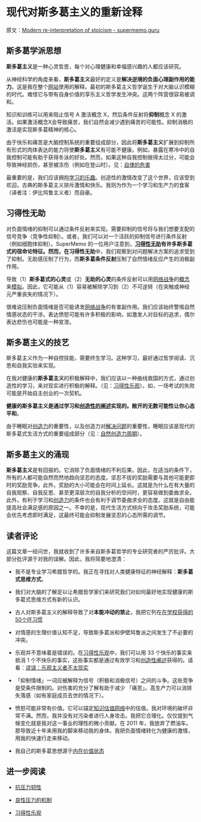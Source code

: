 # 现代对斯多葛主义的重新诠释

原文：[Modern re-interpretation of stoicism - supermemo.guru](https://supermemo.guru/wiki/Modern_re-interpretation_of_stoicism)

## 斯多葛学派思想

**斯多葛主义**是一种心灵哲思，每个对心理健康和幸福感兴趣的人都应该研究。

从神经科学的角度来看，**斯多葛主义**最好的定义是**解决逆境的负面心理副作用的能力**。这是我在整个[网站](https://supermemo.guru/wiki/This_site)使用的解释。最初的斯多葛主义哲学诞生于对大脑认识模糊的时代。难怪它与带有自身价值的享乐主义哲学发生冲突。这两个阵营很容易被调和。

知识和训练可以用来阻止信号 A 激活概念 X，然后条件反射将**抑制**概念 X 的激活。如果激活概念X会导致痛苦，我们自然会减少遇到痛苦的可能性。抑制消极的激活是实现斯多葛精神的核心。

由于快乐和痛苦是大脑控制系统的重要组成部分，因此将**斯多葛主义**扩展到抑制所有形式的肉体表达的能力将使**斯多葛主义**有可能不健康。例如，暴露在寒冷中的自我控制可能有助于获得冬泳的好处。然而，如果这种自我控制做得太过分，可能会导致神经损伤，甚至被冻伤（例如在登山时）。见：[自律的危害](https://supermemo.guru/wiki/Harms_of_self-discipline)

最重要的是，我们应该拥抱[学习的乐趣](https://supermemo.guru/wiki/Pleasure_of_learning)。创造性的激情改变了这个世界，应该受到欢迎。古典的斯多葛主义排斥激情和快乐。我则为作为一个学习和生产力的食客（译者注：伊比鸠鲁主义者）而自豪。

## 习得性无助

对负面情绪的抑制可以通过条件反射来实现。需要抑制的信号将与我们想要支配的信号竞争（竞争性抑制）。或者，我们可以对一个活跃的抑制信号进行条件反射（例如细胞体抑制）。SuperMemo 的一位用户注意到，**[习得性无助](https://supermemo.guru/wiki/Learned_helplessness)**有许多斯多葛式的宿命论特征。然而，在**习得性无助**中，我们观察到对问题解决方案的追求受到了抑制。无助感压制了行为，而**斯多葛条件反射**压制了自然情绪反应产生的消极副作用。

导致（1）**斯多葛式的心灵**或（2）**无助的心灵**的条件反射可以用[网络战争](https://supermemo.guru/wiki/Model)的[概念](https://supermemo.guru/wiki/Concept)来[模拟](https://supermemo.guru/wiki/War_of_the_networks)。因此，它可能从（1）容易被解除学习到（2）不可逆转（在突触或神经元严重丧失的情况下）。

很难说压制负面情绪是否可能诱发[网络战争](https://supermemo.guru/wiki/War_of_the_networks)的有害副作用。我们应该始终警惕自然情感状态的干涉。表达愤怒可能有许多积极的影响，如激发人对目标的追求，偶尔表达悲伤也可能是一种宣泄。

## 斯多葛主义的技艺

斯多葛主义作为一种自控技能，需要终生学习。这种学习，最好通过哲学阅读、沉思和自我实验来实现。

在我对健康的**斯多葛主义**的积极解释中，我们应该以一种曲线救国的方式，通过创造性的学习，来对现实进行积极的解释。（见：[习得性乐观](https://supermemo.guru/wiki/Learned_optimism)）。如，一场考试的失败可能是开始自主创业的一次契机。

**健康的斯多葛主义是通过学习和[创造性的阐述](https://supermemo.guru/wiki/Creative_elaboration)实现的。敞开的无数可能性让你心态平和**。

由于睡眠对[创造力](https://supermemo.guru/wiki/Creativity)的重要性，以及创造力对[解决问题](https://supermemo.guru/wiki/Problem_solving)的重要性，睡眠应该是现代的斯多葛式生活方式的重要组成部分（见：[自然创造力周期](https://supermemo.guru/wiki/Natural_creativity_cycle)）。

## 斯多葛主义的涌现

**斯多葛主义**是有回报的。它消除了负面情绪的不利后果。因此，在适当的条件下，所有的人都可能自然而然地趋向坚忍的态度。坚忍不拔的奖励需要与其他可能更即时的奖励竞争。此外，奖励的大小可能会在时间上延长。这就是为什么在有大量的自我观察、自我反思、甚至更深层次的自我分析的空间时，更容易做到委曲求全。此外，有利于学习和[创造力](https://supermemo.guru/wiki/Creativity)的条件也会有利于调节委曲求全的态度。这就是自由能提高社会满足感的原因之一。不幸的是，现代生活方式倾向于攻击奖励系统，可能会优先考虑即时满足，这最终可能会抑制发展坚忍的心态所需的调节。

## 读者评论

这篇文章一经问世，我就收到了许多来自斯多葛哲学的专业研究者的严厉批评。大部分批评源于对我的误解。因此，我将简要地澄清：

- 我不是专业学习希腊哲学的。我正在寻找对人类健康特征的神经解释：**斯多葛式思维方式**。

- 我们对大脑的了解足以让希腊哲学家们来研究我们对如何最好地实现健康的斯多葛式思维方式有新的认识。

- 古人对斯多葛主义的解释导致了对**本能冲动的禁止**，我把它列在[在学校获得的50个坏习惯](https://supermemo.guru/wiki/50_bad_habits_learned_at_school#Intolerance_of_impulsivity)

- 对情感的生理价值认知不足，导致斯多葛派和伊壁鸠鲁派之间发生了不必要的冲突。

- 乐观并不意味着是错误的。在[习得性乐观](https://supermemo.guru/wiki/Learned_optimism)中，我们可以用 33 个快乐的事实来抵消 1 个不快乐的事实，这些事实都是通过有效学习和[创造性阐述](https://supermemo.guru/wiki/Creative_elaboration)获得的。请看：[谬误：乐观主义者不太现实](https://supermemo.guru/wiki/Myth:_Optimists_are_less_realistic)

- 「抑制情绪」一词应被解释为信号（积极和消极信号）之间的斗争。这些竞争是受条件限制的。对伤害的充分了解有助于减少 「痛苦」。高生产力可以消除失落感（如有家庭成员去世的情况下）。

- 愤怒可能非常有价值。它可以锚定[知识估值网络](https://supermemo.guru/wiki/Knowledge_valuation_network)中的估值。我对环境的破坏非常不满。然而，我并没有对污染者进行人身攻击。我把它合理化。仅仅提到气候变化就是我对这一事业的理性的微小贡献。在 2011 年，我放弃了燃油车。那导致近十年来用我的脚来移动我的身体。我把负面情绪转化为健康的激情，用我的快速行走来移动。

- 我自己的斯多葛思想源于[内在价值状态](https://supermemo.guru/wiki/Intrinsically_Valuable_State)

## 进一步阅读

- [抗压力韧性](https://supermemo.guru/wiki/Stress_resilience)

- [良性压力的机制](https://supermemo.guru/wiki/Mechanics_of_eustress)

- [习得性乐观](https://supermemo.guru/wiki/Learned_optimism)